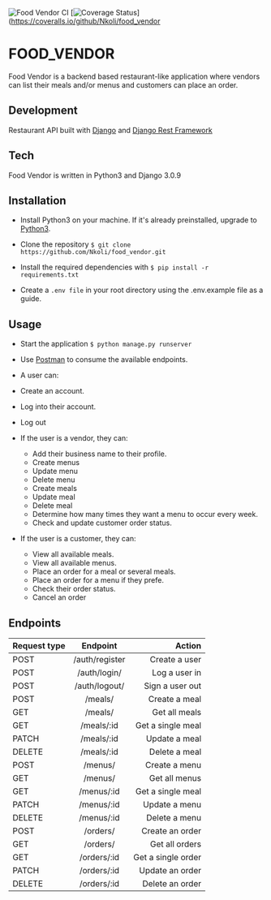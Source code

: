 ![Food Vendor CI](https://github.com/Nkoli/food_vendor/workflows/Food%20Vendor%20CI/badge.svg)
[![Coverage Status](https://coveralls.io/repos/github/Nkoli/food_vendor/badge.svg)](https://coveralls.io/github/Nkoli/food_vendor

# FOOD_VENDOR

Food Vendor is a backend based restaurant-like application where vendors can list their meals and/or menus and customers can place an order.

## Development

Restaurant API built with [Django](https://www.djangoproject.com/start/) and [Django Rest Framework](https://www.django-rest-framework.org/)

## Tech

Food Vendor is written in Python3 and Django 3.0.9

## Installation

- Install Python3 on your machine. If it's already preinstalled, upgrade to [Python3](https://www.python.org/download/releases/3.0/).

- Clone the repository `$ git clone https://github.com/Nkoli/food_vendor.git`

- Install the required dependencies with `$ pip install -r requirements.txt`

- Create a `.env file` in your root directory using the .env.example file as a guide.

## Usage

- Start the application `$ python manage.py runserver`

- Use [Postman](https://www.postman.com/downloads/) to consume the available endpoints.

- A user can:
- Create an account.
- Log into their account.
- Log out
- If the user is a vendor, they can:
  - Add their business name to their profile.
  - Create menus
  - Update menu
  - Delete menu
  - Create meals
  - Update meal
  - Delete meal
  - Determine how many times they want a menu to occur every week.
  - Check and update customer order status.
- If the user is a customer, they can:
  - View all available meals.
  - View all available menus.
  - Place an order for a meal or several meals.
  - Place an order for a menu if they prefe.
  - Check their order status.
  - Cancel an order

## Endpoints

| Request type |    Endpoint    |             Action |
| ------------ | :------------: | -----------------: |
| POST         | /auth/register |      Create a user |
| POST         |  /auth/login/  |      Log a user in |
| POST         | /auth/logout/  |    Sign a user out |
| POST         |    /meals/     |      Create a meal |
| GET          |    /meals/     |      Get all meals |
| GET          |   /meals/:id   |  Get a single meal |
| PATCH        |   /meals/:id   |      Update a meal |
| DELETE       |   /meals/:id   |      Delete a meal |
| POST         |    /menus/     |      Create a menu |
| GET          |    /menus/     |      Get all menus |
| GET          |   /menus/:id   |  Get a single meal |
| PATCH        |   /menus/:id   |      Update a menu |
| DELETE       |   /menus/:id   |      Delete a menu |
| POST         |    /orders/    |    Create an order |
| GET          |    /orders/    |     Get all orders |
| GET          |  /orders/:id   | Get a single order |
| PATCH        |  /orders/:id   |    Update an order |
| DELETE       |  /orders/:id   |    Delete an order |
